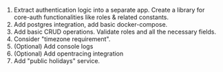 1. Extract authentication logic into a separate app.
   Create a library for core-auth functionalities like roles & related constants.
2. Add postgres integration, add basic docker-compose.
3. Add basic CRUD operations. Validate roles and all the necessary fields.
4. Consider "timezone requirement".
5. (Optional) Add console logs
6. (Optional) Add opentracing integration
7. Add "public holidays" service.

